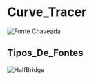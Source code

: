 # Curve_Tracer
![Fonte Chaveada](./img/fonteChaveada.jpg)

## Tipos_De_Fontes
![HalfBridge](./img/tiposDeFontes/HalfBridge.jpg)